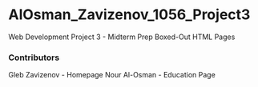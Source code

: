 # AlOsman_Zavizenov_1056_Project3
Web Development Project 3 - Midterm Prep
Boxed-Out HTML Pages


### Contributors
Gleb Zavizenov - Homepage
Nour Al-Osman - Education Page
